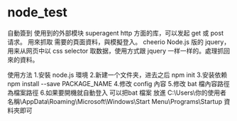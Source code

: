 # node_test
自動簽到
使用到的外部模块
superagent   http 方面的库，可以发起 get 或 post 请求。 用來抓取 需要的頁面資料，與模擬登入。
cheerio   Node.js 版的 jquery，用来从网页中以 css selector 取数据，使用方式跟 jquery 一样一样的。處理抓回來的資料。

使用方法
1.安裝 node.js 環境
2.新建一个文件夹，进去之后 npm init
3.安装依赖 npm install --save PACKAGE_NAME
4.修改 config 內容 
5.修改 bat 檔內容路徑為檔案路徑
6.如果要開機就自動登入 可以把bat 檔案 放進 C:\Users\你的使用者名稱\AppData\Roaming\Microsoft\Windows\Start Menu\Programs\Startup 資料夾即可
